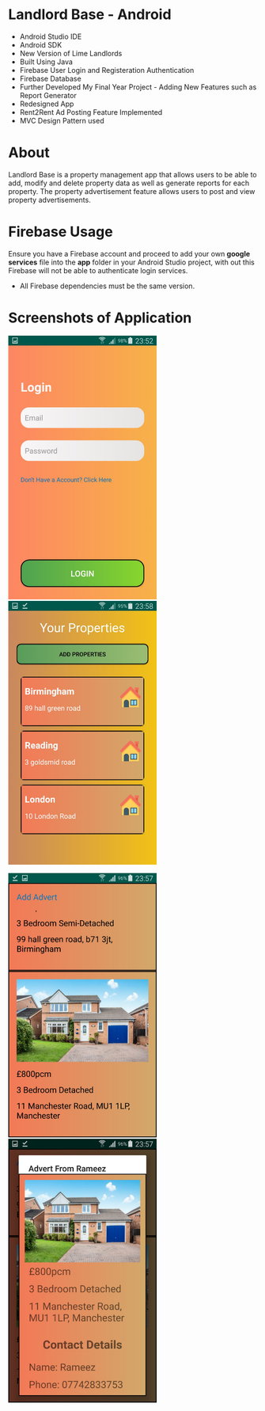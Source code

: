 # Landlord Base - Android
- Android Studio IDE
- Android SDK
- New Version of Lime Landlords
- Built Using Java
- Firebase User Login and Registeration Authentication
- Firebase Database
- Further Developed My Final Year Project - Adding New Features such as Report Generator
- Redesigned App
- Rent2Rent Ad Posting Feature Implemented
- MVC Design Pattern used

# About
Landlord Base is a property management app that allows users to be able to add, modify and delete property data as well as generate reports for each property. The property advertisement feature allows users to post and view property advertisements.

# Firebase Usage
Ensure you have a Firebase account and proceed to add your own **google services** file into the **app** folder in your Android Studio project, with out this Firebase will not be able to authenticate login services.

- All Firebase dependencies must be the same version.

# Screenshots of Application

<img src="screenshots/image1.jpeg" width=300> <img src="screenshots/image2.jpeg" width=300>


<img src="screenshots/image3.jpeg" width=300> <img src="screenshots/image4.jpeg" width=300>
